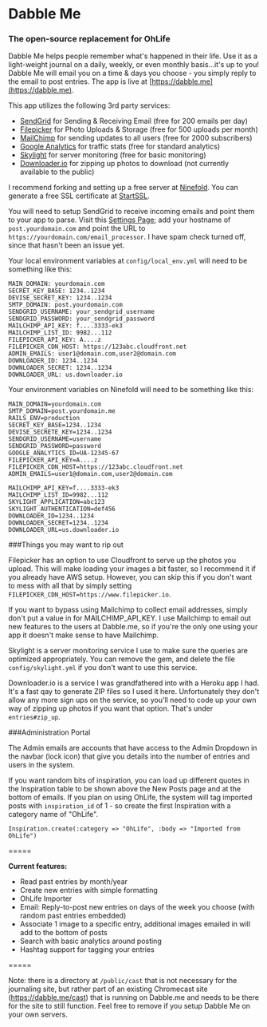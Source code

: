 # Dabble Me
### The open-source replacement for OhLife

Dabble Me helps people remember what's happened in their life. Use it as a light-weight journal on a daily, weekly, or even monthly basis...it's up to you! Dabble Me will email you on a time & days you choose - you simply reply to the email to post entries. The app is live at [https://dabble.me](https://dabble.me).

This app utilizes the following 3rd party services:

* [SendGrid](http://sendgrid.com) for Sending & Receiving Email (free for 200 emails per day)
* [Filepicker](http://filepicker.io) for Photo Uploads & Storage (free for 500 uploads per month)
* [MailChimp](http://mailchimp.com) for sending updates to all users (free for 2000 subscribers)
* [Google Analytics](http://google.com/analytics) for traffic stats (free for standard analytics)
* [Skylight](http://skylight.io) for server monitoring (free for basic monitoring)
* [Downloader.io](http://downloader.io) for zipping up photos to download (not currently available to the public)

I recommend forking and setting up a free server at [Ninefold](https://ninefold.com/). You can generate a free SSL certificate at [StartSSL](https://www.startssl.com/).

You will need to setup SendGrid to receive incoming emails and point them to your app to parse. Visit this [Settings Page](https://sendgrid.com/developer/reply); add your hostname of ```post.yourdomain.com``` and point the URL to ```https://yourdomain.com/email_processor```. I have spam check turned off, since that hasn't been an issue yet.

Your local environment variables at ```config/local_env.yml``` will need to be something like this:

```
MAIN_DOMAIN: yourdomain.com
SECRET_KEY_BASE: 1234..1234
DEVISE_SECRET_KEY: 1234..1234
SMTP_DOMAIN: post.yourdomain.com
SENDGRID_USERNAME: your_sendgrid_username
SENDGRID_PASSWORD: your_sendgrid_password
MAILCHIMP_API_KEY: f....3333-ek3
MAILCHIMP_LIST_ID: 9982...112
FILEPICKER_API_KEY: A....z
FILEPICKER_CDN_HOST: https://123abc.cloudfront.net
ADMIN_EMAILS: user1@domain.com,user2@domain.com
DOWNLOADER_ID: 1234..1234
DOWNLOADER_SECRET: 1234..1234
DOWNLOADER_URL: us.downloader.io
```

Your environment variables on Ninefold will need to be something like this:

```
MAIN_DOMAIN=yourdomain.com
SMTP_DOMAIN=post.yourdomain.me
RAILS_ENV=production
SECRET_KEY_BASE=1234..1234
DEVISE_SECRETE_KEY=1234..1234
SENDGRID_USERNAME=username
SENDGRID_PASSWORD=password
GOOGLE_ANALYTICS_ID=UA-12345-67
FILEPICKER_API_KEY=A....z
FILEPICKER_CDN_HOST=https://123abc.cloudfront.net
ADMIN_EMAILS=user1@domain.com,user2@domain.com

MAILCHIMP_API_KEY=f....3333-ek3
MAILCHIMP_LIST_ID=9982...112
SKYLIGHT_APPLICATION=abc123
SKYLIGHT_AUTHENTICATION=def456
DOWNLOADER_ID=1234..1234
DOWNLOADER_SECRET=1234..1234
DOWNLOADER_URL=us.downloader.io
```

###Things you may want to rip out

Filepicker has an option to use Cloudfront to serve up the photos you upload. This will make loading your images a bit faster, so I recommend it if you already have AWS setup. However, you can skip this if you don't want to mess with all that by simply setting ```FILEPICKER_CDN_HOST=https://www.filepicker.io```.

If you want to bypass using Mailchimp to collect email addresses, simply don't put a value in for MAILCHIMP_API_KEY. I use Mailchimp to email out new features to the users at Dabble.me, so if you're the only one using your app it doesn't make sense to have Mailchimp.

Skylight is a server monitoring service I use to make sure the queries are optimized appropriately. You can remove the gem, and delete the file ```config/skylight.yml``` if you don't want to use this service.

Downloader.io is a service I was grandfathered into with a Heroku app I had. It's a fast qay to generate ZIP files so I used it here. Unfortunately they don't allow any more sign ups on the service, so you'll need to code up your own way of zipping up photos if you want that option. That's under ```entries#zip_up```.


###Administration Portal

The Admin emails are accounts that have access to the Admin Dropdown in the navbar (lock icon) that give you details into the number of entries and users in the system.

If you want random bits of inspiration, you can load up different quotes in the Inspiration table to be shown above the New Posts page and at the bottom of emails. If you plan on using OhLife, the system will tag imported posts with ```inspiration_id``` of 1 - so create the first Inspiration with a category name of "OhLife".

```
Inspiration.create(:category => "OhLife", :body => "Imported from OhLife")
```

=====

**Current features:**

* Read past entries by month/year
* Create new entries with simple formatting
* OhLife Importer
* Email: Reply-to-post new entries on days of the week you choose (with random past entries embedded)
* Associate 1 image to a specific entry, additional images emailed in will add to the bottom of posts
* Search with basic analytics around posting
* Hashtag support for tagging your entries

=====

Note: there is a directory at ```/public/cast``` that is not necessary for the journaling site, but rather part of an existing Chromecast site (https://dabble.me/cast) that is running on Dabble.me and needs to be there for the site to still function. Feel free to remove if you setup Dabble Me on your own servers.

